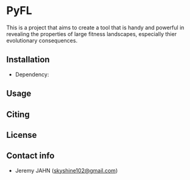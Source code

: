 

# PyFL
This is a project that aims to create a tool that is handy and powerful in revealing the properties of large fitness landscapes, especially thier evolutionary consequences.

## Installation
* Dependency: 

## Usage


## Citing

## License

## Contact info 
* Jeremy JAHN (skyshine102@gmail.com)

